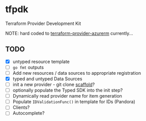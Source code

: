 # tfpdk
Terraform Provider Development Kit

NOTE: hard coded to [terraform-provider-azurerm](https://github.com/terraform-providers/terraform-provider-azurerm) currently... 

## TODO
- [x] untyped resource template
- [ ] `go fmt` outputs
- [ ] Add new resources / data sources to appropriate registration
- [x] typed and untyped Data Sources
- [ ] init a new provider - git clone [scaffold](https://github.com/hashicorp/terraform-provider-scaffolding)?
- [ ] optionally populate the Typed SDK into the init step? 
- [ ] Dynamically read provider name for item generation
- [ ] Populate `IDValidationFunc()` in template for IDs (Pandora)
- [ ] Clients?
- [ ] Autocomplete?